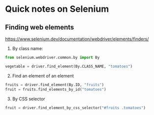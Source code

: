 # Quick notes on Selenium

## Finding web elements

https://www.selenium.dev/documentation/webdriver/elements/finders/

1. By class name:

```py
from selenium.webdriver.common.by import By

vegetable = driver.find_element(By.CLASS_NAME, "tomatoes")
```

2. Find an element of an element

```py
fruits = driver.find_element(By.ID, "fruits")
fruit = fruits.find_elements_by_id("tomatoes")
```

3. By CSS selector

```py
fruit = driver.find_element_by_css_selector("#fruits .tomatoes")
```
